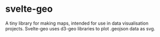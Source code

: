 # svelte-geo

A tiny library for making maps, intended for use in data visualisation projects. Svelte-geo uses d3-geo libraries to plot .geojson data as svg.

